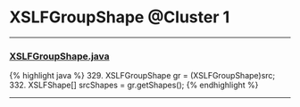 # XSLFGroupShape @Cluster 1

***

### [XSLFGroupShape.java](https://searchcode.com/codesearch/view/97406700/)
{% highlight java %}
329. XSLFGroupShape gr = (XSLFGroupShape)src;
332. XSLFShape[] srcShapes = gr.getShapes();
{% endhighlight %}

***

